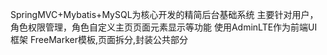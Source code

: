 SpringMVC+Mybatis+MySQL为核心开发的精简后台基础系统
主要针对用户，角色权限管理，角色自定义主页页面元素显示等功能
使用AdminLTE作为前端UI框架
FreeMarker模板,页面拆分,封装公共部分
